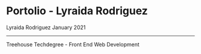 # Portolio - Lyraida Rodriguez
 Lyraida Rodriguez
 January 2021
 
 ------------------------------
 Treehouse Techdegree - Front End Web Development
